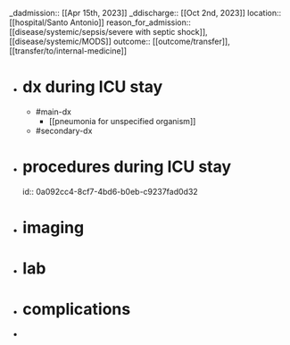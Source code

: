 _dadmission:: [[Apr 15th, 2023]] 
_ddischarge:: [[Oct 2nd, 2023]] 
location:: [[hospital/Santo Antonio]]
reason_for_admission:: [[disease/systemic/sepsis/severe with septic shock]], [[disease/systemic/MODS]] 
outcome:: [[outcome/transfer]], [[transfer/to/internal-medicine]]

- # dx during ICU stay
	- #main-dx
		- [[pneumonia for unspecified organism]]
	- #secondary-dx
- # procedures during ICU stay
  id:: 0a092cc4-8cf7-4bd6-b0eb-c9237fad0d32
- # imaging
- # lab
- # complications
-